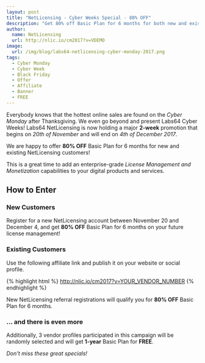 ```yaml
---
layout: post
title: "NetLicensing - Cyber Weeks Special - 80% OFF"
description: "Get 80% off Basic Plan for 6 months for both new and existing NetLicensing vendors!"
author:
  name: NetLicensing
  url: http://nlic.io/cm2017?v=VDEMO
image:
  url: /img/blog/labs64-netlicensing-cyber-monday-2017.png
tags:
  - Cyber Monday
  - Cyber Week
  - Black Friday
  - Offer
  - Affiliate
  - Banner
  - FREE
---
```


Everybody knows that the hottest online sales are found on the *Cyber Monday* after Thanksgiving. We even go beyond and present Labs64 Cyber Weeks!
Labs64 NetLicensing is now holding a major **2-week** promotion that begins on *20th of November* and will end on *4th of December 2017*.

We are happy to offer **80% OFF** Basic Plan for 6 months for new and existing NetLicensing customers!

This is a great time to add an enterprise-grade *License Management and Monetization* capabilities to your digital products and services.

## How to Enter

### New Customers

Register for a new NetLicensing account between November 20 and December 4, and get **80% OFF** Basic Plan for 6 months on your future license management!

### Existing Customers

Use the following affiliate link and publish it on your website or social profile.

{% highlight html %}
http://nlic.io/cm2017?v=YOUR_VENDOR_NUMBER
{% endhighlight %}

New NetLicensing referral registrations will qualify you for **80% OFF** Basic Plan for 6 months.

### ... and there is even more

Additionally, 3 vendor profiles participated in this campaign will be randomly selected and will get **1-year** Basic Plan for **FREE**.


*Don't miss these great specials!*
